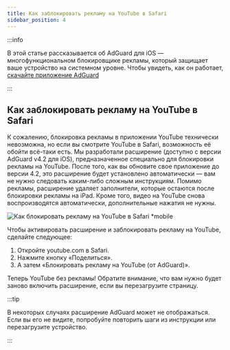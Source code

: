 ```yaml
---
title: Как заблокировать рекламу на YouTube в Safari
sidebar_position: 4
---
```


:::info

В этой статье рассказывается об AdGuard для iOS — многофункциональном блокировщике рекламы, который защищает ваше устройство на системном уровне. Чтобы увидеть, как он работает, [скачайте приложение AdGuard](https://adguard.com/download.html?auto=true)

:::

## Как заблокировать рекламу на YouTube в Safari

К сожалению, блокировка рекламы в приложении YouTube технически невозможна, но если вы смотрите YouTube в Safari, возможность её обойти всё-таки есть. Мы разработали расширение (доступно с версии AdGuard v4.2 для iOS), предназначенное специально для блокировки рекламы на YouTube. После того, как вы обновите свое приложение до версии 4.2, это расширение будет установлено автоматически — вам не нужно следовать каким-либо сложным инструкциям. Помимо рекламы, расширение удаляет заполнители, которые остаются после блокировки рекламы на iPad. Кроме того, видео на YouTube снова воспроизводятся автоматически, дополнительные нажатия не нужны.

![Как блокировать рекламу на YouTube в Safari *mobile](https://cdn.adtidy.org/public/Adguard/Blog/ios_safari_extension.png)

Чтобы активировать расширение и заблокировать рекламу на YouTube, сделайте следующее:

1. Откройте youtube.com в Safari.
2. Нажмите кнопку «Поделиться».
3. А затем «Блокировать рекламу на YouTube (от AdGuard)».

Теперь YouTube без рекламы! Обратите внимание, что вам нужно будет заново включить расширение, если вы перезагрузите страницу.

:::tip

В некоторых случаях расширение AdGuard может не отображаться. Если вы его не видите, попробуйте повторить шаги из инструкции или перезагрузите устройство.

:::
